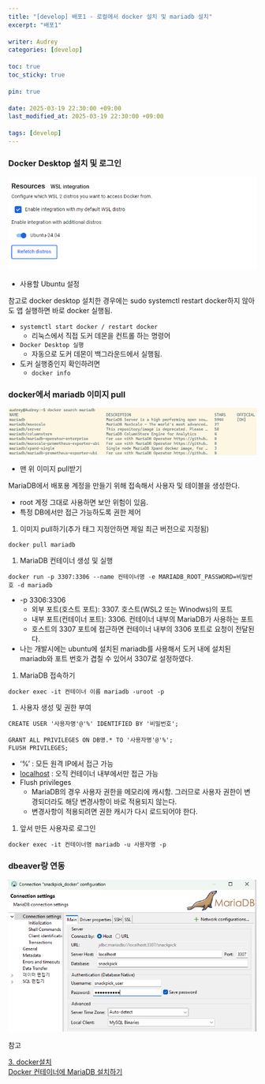 ```yaml
---
title: "[develop] 배포1 - 로컬에서 docker 설치 및 mariadb 설치"
excerpt: "배포1"

writer: Audrey
categories: [develop]

toc: true
toc_sticky: true

pin: true

date: 2025-03-19 22:30:00 +09:00
last_modified_at: 2025-03-19 22:30:00 +09:00

tags: [develop]
---
```




### Docker Desktop 설치 및 로그인

![Image](/assets/img/2342323112250319.png)

- 사용할 Ubuntu 설정

참고로 docker desktop 설치한 경우에는 sudo systemctl restart docker하지 않아도 앱 실행하면 바로 docker 실행됨.

- `systemctl start docker / restart docker`
    - 리눅스에서 직접 도커 데몬을 컨트롤 하는 명령어
- `Docker Desktop 실행`
    - 자동으로 도커 데몬이 백그라운드에서 실행됨.
- 도커 실행중인지 확인하려면
    - `docker info`

### docker에서 mariadb 이미지 pull

![Image](/assets/img/image2503192398734.png)

- 맨 위 이미지 pull받기

MariaDB에서 배포용 계정을 만들기 위해 접속해서 사용자 및 테이블을 생성한다.

- root 계정 그대로 사용하면 보안 위험이 있음.
- 특정 DB에서만 접근 가능하도록 권한 제어

1. 이미지 pull하기(추가 태그 지정안하면 제일 최근 버전으로 지정됨)

```jsx
docker pull mariadb
```

1. MariaDB 컨테이너 생성 및 실행

```docker
docker run -p 3307:3306 --name 컨테이너명 -e MARIADB_ROOT_PASSWORD=비밀번호 -d mariadb
```

- -p 3306:3306
    - 외부 포트(호스트 포트): 3307. 호스트(WSL2 또는 Winodws)의 포트
    - 내부 포트(컨테이너 포트): 3306. 컨테이너 내부의 MariaDB가 사용하는 포트
    - 호스트의 3307 포트에 접근하면 컨테이너 내부의 3306 포트로 요청이 전달된다.
- 나는 개발시에는 ubuntu에 설치된 mariadb를 사용해서 도커 내에 설치된 mariadb와 포트 번호가 겹칠 수 있어서 3307로 설정하였다.

1. MariaDB 접속하기

```docker
docker exec -it 컨테이너 이름 mariadb -uroot -p
```

1. 사용자 생성 및 권한 부여

```docker
CREATE USER '사용자명'@'%' IDENTIFIED BY '비밀번호';

GRANT ALL PRIVILEGES ON DB명.* TO '사용자명'@'%';
FLUSH PRIVILEGES;
```

- ‘%’ : 모든 원격 IP에서 접근 가능
- [localhost](http://localhost) : 오직 컨테이너 내부에서만 접근 가능
- Flush privileges
    - MariaDB의 경우 사용자 권한을 메모리에 캐시함. 그러므로 사용자 권한이 변경되더라도 해당 변경사항이 바로 적용되지 않는다.
    - 변경사항이 적용되려면 권한 캐시가 다시 로드되어야 한다.

1. 앞서 만든 사용자로 로그인

```docker
docker exec -it 컨테이너명 mariadb -u 사용자명 -p
```

### dbeaver랑 연동
![Image](/assets/img/25031913087298374234.png)


참고  

[3. docker설치](https://wikidocs.net/252156)  
[Docker 컨테이너에 MariaDB 설치하기](https://dkswnkk.tistory.com/697)
